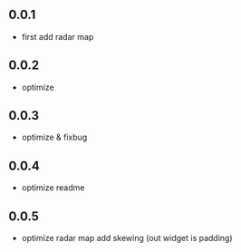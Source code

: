 ## 0.0.1

* first add radar map

## 0.0.2

* optimize

## 0.0.3

* optimize & fixbug

## 0.0.4

* optimize readme

## 0.0.5

* optimize radar map add skewing (out widget is padding)